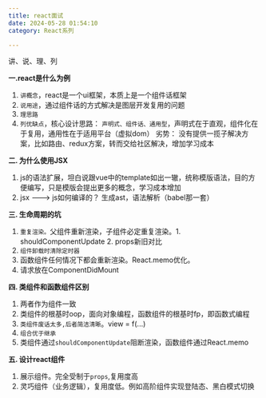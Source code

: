 ```yaml
---
title: react面试
date: 2024-05-28 01:54:10
category: React系列

---
```


讲、说、理、列

**一.react是什么为例**
1. `讲概念`，react是一个ui框架，本质上是一个组件话框架
2. `说用途`，通过组件话的方式解决是图层开发复用的问题
3. `理思路`
4. `列优缺点`，核心设计思路： `声明式、组件话、通用型`，声明式在于直观，组件化在于复用，通用性在于适用平台（虚拟dom）
劣势： 没有提供一揽子解决方案，比如路由、redux方案，转而交给社区解决，增加学习成本


**二. 为什么使用JSX**
1. js的语法扩展，坦白说跟vue中的template如出一辙，统称模版语法，目的方便编写，只是模版会提出更多的概念，学习成本增加
2. jsx ---> js如何编译的？
生成ast，语法解析（babel那一套）


**三. 生命周期的坑**
1. `重复渲染。`父组件重新渲染，子组件必定重复渲染。1. shouldComponentUpdate 2. props新旧对比
2. `组件卸载时清除定时器`
3. 函数组件任何情况下都会重新渲染。React.memo优化。
4. 请求放在ComponentDidMount


**四. 类组件和函数组件区别**
1. 两者作为组件一致
2. 类组件的根基时oop，面向对象编程，函数组件的根基时fp，即函数式编程
3. `类组件废话太多,后者简洁清晰`。view = f(...)
4. `组合优于继承`
5. 类组件通过`shouldComponentUpdate`阻断渲染，函数组件通过React.memo


**五. 设计react组件**
1. 展示组件。完全受制于`props`,复用度高
2. 灵巧组件（业务逻辑），复用度低。例如高阶组件实现登陆态、黑白模式切换





